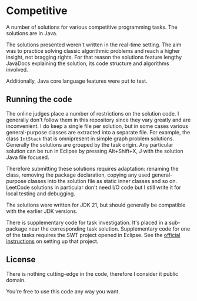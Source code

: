 # Competitive

A number of solutions for various competitive programming tasks.
The solutions are in Java.

The solutions presented weren't written in the real-time setting.
The aim was to practice solving classic algorithmic problems
and reach a higher insight, not bragging rights. For that reason
the solutions feature lengthy JavaDocs explaining the solution,
its code structure and algorithms involved.

Additionally, Java core language features were put to test.

## Running the code

The online judges place a number of restrictions on the solution code.
I generally don't follow them in this repository since they vary greatly
and are inconvenient. I do keep a single file per solution, but in some cases
various general-purpose classes are extracted into a separate file.
For example, the class `IntStack` that is omnipresent in simple graph problem
solutions. Generally the solutions are grouped by the task origin. Any
particular solution can be run in Eclipse by pressing Alt+Shift+X, J with the
solution Java file focused.

Therefore submitting these solutions requires adaptation: renaming
the class, removing the package declaration, copying any used general-purpose
classes into the solution file as static inner classes and so on.
LeetCode solutions in particular don't need I/O code but I still write it
for local testing and debugging.

The solutions were written for JDK 21, but should generally be compatible with
the earlier JDK versions.

There is supplementary code for task investigation.
It's placed in a sub-package near the corresponding task solution.
Supplementary code for one of the tasks requires the SWT project opened
in Eclipse.
See the [official instructions](https://www.eclipse.org/swt/eclipse.php)
on setting up that project.

## License

There is nothing cutting-edge in the code, therefore I consider it public domain.

You're free to use this code any way you want.